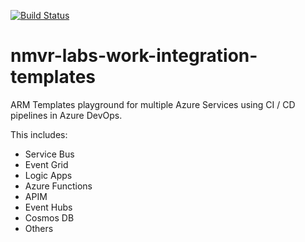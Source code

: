 [![Build Status](https://dev.azure.com/nmvr-labs-work-org/nmvr-labs-work-integration/_apis/build/status/nunoviaes.nmvr-labs-work-integration?branchName=master)](https://dev.azure.com/nmvr-labs-work-org/nmvr-labs-work-integration/_build/latest?definitionId=4&branchName=master)

# nmvr-labs-work-integration-templates

ARM Templates playground for multiple Azure Services using CI / CD pipelines in Azure DevOps. 

This includes: 

* Service Bus
* Event Grid
* Logic Apps
* Azure Functions
* APIM
* Event Hubs
* Cosmos DB
* Others

